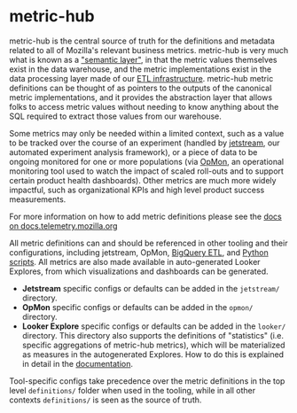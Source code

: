 # metric-hub

metric-hub is the central source of truth for the definitions and metadata related to all of Mozilla's relevant business metrics. metric-hub is very much what is known as a ["semantic layer"](https://www.klipfolio.com/resources/data-stack/metrics-layer-vs-semantic-layer), in that the metric values themselves exist in the data warehouse, and the metric implementations exist in the data processing layer made of our [ETL infrastructure](https://github.com/mozilla/bigquery-etl/). metric-hub metric definitions can be thought of as pointers to the outputs of the canonical metric implementations, and it provides the abstraction layer that allows folks to access metric values without needing to know anything about the SQL required to extract those values from our warehouse.

Some metrics may only be needed within a limited context, such as a value to be tracked over the course of an experiment (handled by [jetstream](https://github.com/mozilla/jetstream), our automated experiment analysis framework), or a piece of data to be ongoing monitored for one or more populations (via [OpMon](https://github.com/mozilla/opmon), an operational monitoring tool used to watch the impact of scaled roll-outs and to support certain product health dashboards). Other metrics are much more widely impactful, such as organizational KPIs and high level product success measurements.

For more information on how to add metric definitions please see the [docs on docs.telemetry.mozilla.org](https://docs.telemetry.mozilla.org/concepts/metric_hub.html)

All metric definitions can and should be referenced in other tooling and their configurations, including jetstream, OpMon, [BigQuery ETL](https://docs.telemetry.mozilla.org/concepts/metric_hub.html#using-metrics-in-etl-queries), and [Python scripts](https://docs.telemetry.mozilla.org/concepts/metric_hub.html#using-metrics-in-python-scripts). All metrics are also made available in auto-generated Looker Explores, from which visualizations and dashboards can be generated.

- **Jetstream** specific configs or defaults can be added in the `jetstream/` directory.
- **OpMon** specific configs or defaults can be added in the `opmon/` directory.
- **Looker Explore** specific configs or defaults can be added in the `looker/` directory. This directory also supports the definitions of "statistics" (i.e. specific aggregations of metric-hub metrics), which will be materialized as measures in the autogenerated Explores. How to do this is explained in detail in the [documentation](https://docs.telemetry.mozilla.org/concepts/metric_hub.html#using-metrics-in-looker).

Tool-specific configs take precedence over the metric definitions in the top level `definitions/` folder when used in the tooling, while in all other contexts `definitions/` is seen as the source of truth.
